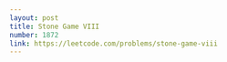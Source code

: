 ```yaml
---
layout: post
title: Stone Game VIII
number: 1872
link: https://leetcode.com/problems/stone-game-viii
---
```


